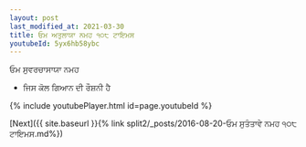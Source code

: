 ```yaml
---
layout: post
last_modified_at: 2021-03-30
title: ਓਮ ਅਤੁਲਾਯਾ ਨਮਹ ੧੦੮ ਟਾਇਮਸ
youtubeId: 5yx6hb58ybc
---
```

 
 
 ਓਮ ਸੁਵਰਚਾਸਾਯਾ ਨਮਹ  
 
 -  ਜਿਸ ਕੋਲ ਗਿਆਨ ਦੀ ਰੌਸ਼ਨੀ ਹੈ 
 
  
 
  
 
 
 
 
 
 


{% include youtubePlayer.html id=page.youtubeId %}
 
[Next]({{ site.baseurl }}{% link  split2/_posts/2016-08-20-ਓਮ ਸੁਤੰਤਾਵੇ ਨਮਹ ੧੦੮ ਟਾਇਮਸ.md%})
 
